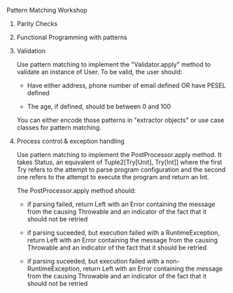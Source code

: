 Pattern Matching Workshop

1. Parity Checks

2. Functional Programming with patterns

3. Validation

    Use pattern matching to implement the "Validator.apply" method to validate an instance of User. To be valid, the
    user should:
    
    * Have either address, phone number of email defined OR have PESEL defined
    
    * The age, if defined, should be between 0 and 100
    
    You can either encode those patterns in "extractor objects" or use case classes for pattern matching.
    
4. Process control & exception handling

    Use pattern matching to implement the PostProcessor.apply method. It takes Status, an equivalent of 
    Tuple2[Try[Unit], Try[Int]] where the first Try refers to the attempt to parse program configuration and the second
    one refers to the attempt to execute the program and return an Int. 
    
    The PostProcessor.apply method should:
    
    * if parsing failed, return Left with an Error containing the message from the causing Throwable and an indicator
    of the fact that it should not be retried
    
    * if parsing suceeded, but execution failed with a RuntimeException, return Left with an Error containing the
     message from the causing Throwable and an indicator of the fact that it should be retried
     
    * if parsing suceeded, but execution failed with a non-RuntimeException, return Left with an Error containing the
         message from the causing Throwable and an indicator of the fact that it should not be retried  